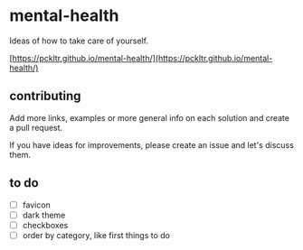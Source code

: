 # mental-health
Ideas of how to take care of yourself.

[https://pckltr.github.io/mental-health/](https://pckltr.github.io/mental-health/)

## contributing

Add more links, examples or more general info on each solution and create a pull request.

If you have ideas for improvements, please create an issue and let's discuss them.

## to do

- [ ] favicon
- [ ] dark theme
- [ ] checkboxes
- [ ] order by category, like first things to do
